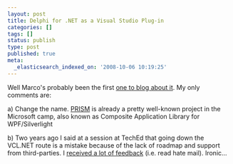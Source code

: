 ```yaml
---
layout: post
title: Delphi for .NET as a Visual Studio Plug-in
categories: []
tags: []
status: publish
type: post
published: true
meta:
  _elasticsearch_indexed_on: '2008-10-06 10:19:25'
---
```

<p>Well Marco's probably been the first <a href="http://blog.marcocantu.com/blog/nick_announces_delphi_prism.html">one to blog about it</a>. My only comments are:</p>  <p>a) Change the name. <a href="http://www.codeplex.com/CompositeWPF">PRISM</a> is already a pretty well-known project in the Microsoft camp, also known as Composite Application Library for WPF/Silverlight</p>  <p>b) Two years ago I said at a session at TechEd that going down the VCL.NET route is a mistake because of the lack of roadmap and support from third-parties. I <a href="http://www.itwriting.com/blog/date/2006/11/09">received a lot of feedback</a> (i.e. read hate mail). Ironic...</p>
